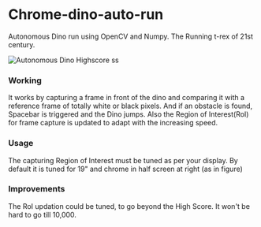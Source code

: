 # Chrome-dino-auto-run
Autonomous Dino run using OpenCV and Numpy. The Running t-rex of 21st century.

![Autonomous Dino Highscore ss](https://drive.google.com/uc?export=view&id=1zPd9J8OaQM5FvLrO87DfLdGLAHlth8us)

### Working
It works by capturing a frame in front of the dino and comparing it with a reference frame of totally white or black pixels.
And if an obstacle is found, Spacebar is triggered and the Dino jumps. Also the Region of Interest(RoI) for frame capture is updated to
adapt with the increasing speed.

### Usage
The capturing Region of Interest must be tuned as per your display. By default it is tuned for 19" and chrome in half screen at right (as in figure)

### Improvements
The RoI updation could be tuned, to go beyond the High Score. It won't be hard to go till 10,000.
